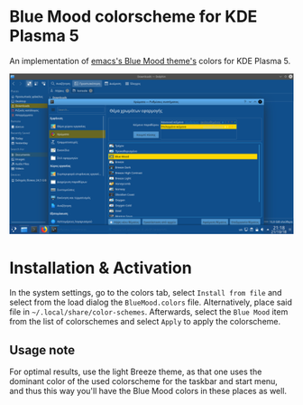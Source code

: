 # Blue Mood colorscheme for KDE Plasma 5

An implementation of [emacs's Blue Mood theme's](https://emacsthemes.com/themes/blue-mood-theme.html) colors for KDE Plasma 5.

![Screenshot](https://raw.githubusercontent.com/blue-mood/blue-mood-everything/master/screenshots/kde-color-scheme-screenshot.png)

# Installation & Activation

In the system settings, go to the colors tab, select `Install from file` and select from the load dialog the `BlueMood.colors` file. Alternatively, place said file in `~/.local/share/color-schemes`. Afterwards, select the `Blue Mood` item from the list of colorschemes and select `Apply` to apply the colorscheme.

## Usage note

For optimal results, use the light Breeze theme, as that one uses the dominant color of the used colorscheme for the taskbar and start menu, and thus this way you'll have the Blue Mood colors in these places as well.
